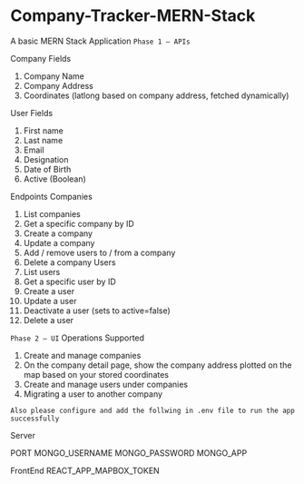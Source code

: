 # Company-Tracker-MERN-Stack
A basic MERN Stack Application
`Phase 1 — APIs`

Company Fields
1) Company Name
2) Company Address
3) Coordinates (latlong based on company address, fetched dynamically)

User Fields
1) First name
2) Last name
3) Email
4) Designation
5) Date of Birth
6) Active (Boolean)

Endpoints
Companies
1. List companies
2. Get a specific company by ID
3. Create a company
4. Update a company
5. Add / remove users to / from a company
6. Delete a company
Users
1. List users
2. Get a specific user by ID
3. Create a user
4. Update a user
5. Deactivate a user (sets to active=false)
6. Delete a user

`Phase 2 — UI`
Operations Supported
1. Create and manage companies
1. On the company detail page, show the company address plotted on the map based
on your stored coordinates
2. Create and manage users under companies
3. Migrating a user to another company

`Also please configure and add the follwing in .env file to run the app successfully`

Server

PORT
MONGO_USERNAME
MONGO_PASSWORD
MONGO_APP

FrontEnd
REACT_APP_MAPBOX_TOKEN

